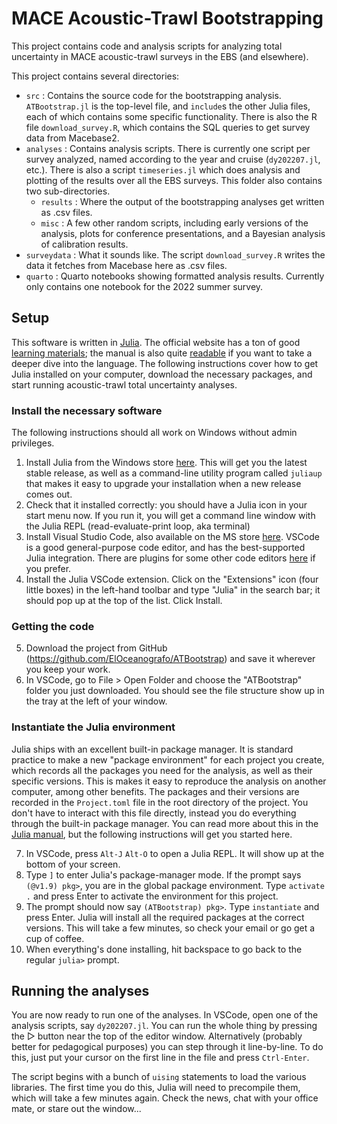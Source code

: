# MACE Acoustic-Trawl Bootstrapping 

This project contains code and analysis scripts for analyzing total uncertainty in 
MACE acoustic-trawl surveys in the EBS (and elsewhere).

This project contains several directories:

* `src` : Contains the source code for the bootstrapping analysis. `ATBootstrap.jl` is the
top-level file, and `include`s the other Julia files, each of which contains some specific
functionality. There is also the R file `download_survey.R`, which contains the SQL 
queries to get survey data from Macebase2.
* `analyses` : Contains analysis scripts. There is currently one script per survey 
analyzed, named according to the year and cruise (`dy202207.jl`, etc.). There is also a
script `timeseries.jl` which does analysis and plotting of the results over all the EBS
surveys. This folder also contains two sub-directories.
  * `results` : Where the output of the bootstrapping analyses get written as .csv files.
  * `misc` : A few other random scripts, including early versions of the analysis, plots
  for conference presentations, and a Bayesian analysis of calibration results.
* `surveydata` : What it sounds like. The script `download_survey.R` writes the data it
fetches from Macebase here as .csv files.
* `quarto` : Quarto notebooks showing formatted analysis results. Currently only contains
one notebook for the 2022 summer survey.


## Setup

This software is written in [Julia](https://julialang.org/). The official website has a 
ton of good [learning materials](https://julialang.org/learning/); the 
manual is also quite [readable](https://docs.julialang.org/en/v1/manual/getting-started/)
if you want to take a deeper dive into the language. The following instructions cover
how to get Julia installed on your computer, download the necessary packages, and start
running acoustic-trawl total uncertainty analyses.

### Install the necessary software

The following instructions should all work on Windows without admin privileges.

1. Install Julia from the Windows store [here](https://www.microsoft.com/store/apps/9NJNWW8PVKMN). This will get you the latest stable release, as well as a command-line
utility program called `juliaup` that makes it easy to upgrade your installation when a 
new release comes out. 
2. Check that it installed correctly: you should have a Julia icon in your start menu now.
If you run it, you will get a command line window with the Julia REPL (read-evaluate-print 
loop, aka terminal)
3. Install Visual Studio Code, also available on the MS store [here](https://apps.microsoft.com/detail/XP9KHM4BK9FZ7Q?hl=en-us&gl=US). VSCode is a good general-purpose code editor,
and has the best-supported Julia integration. There are plugins for some other code editors
[here](https://github.com/JuliaEditorSupport) if you prefer.
4. Install the Julia VSCode extension. Click on the "Extensions" icon (four little boxes)
in the left-hand toolbar and type "Julia" in the search bar; it should pop up at the top
of  the list. Click Install.

### Getting the code

5. Download the project from GitHub (https://github.com/ElOceanografo/ATBootstrap) and 
save it wherever you keep your work.
6. In VSCode, go to File > Open Folder and choose the "ATBootstrap" folder you just 
downloaded. You should see the file structure show up in the tray at the left of your
window.

### Instantiate the Julia environment

Julia ships with an excellent built-in package manager. It is standard practice to make
a new "package environment" for each project you create, which records all the packages
you need for the analysis, as well as their specific versions. This is makes it easy to
reproduce the analysis on another computer, among other benefits. The packages and their 
versions are recorded in the `Project.toml` file in the root directory of the project.
You don't have to interact with this file directly, instead you do everything through the
built-in package manager. You can read more about this in the 
[Julia manual](https://docs.julialang.org/en/v1/stdlib/Pkg/), but the following 
instructions will get you started here.

7. In VSCode, press `Alt-J` `Alt-O` to open a Julia REPL. It will show up at the bottom
of your screen.
8. Type `]` to enter Julia's package-manager mode. If the prompt says `(@v1.9) pkg>`, 
you are in the global package environment. Type `activate .` and press Enter to activate
the environment for this project.
9. The prompt should now say `(ATBootstrap) pkg>`. Type `instantiate` and press Enter. 
Julia will install all the required packages at the correct versions. This will take a few
minutes, so check your email or go get a cup of coffee.
10. When everything's done installing, hit backspace to go back to the regular `julia>`
prompt.

## Running the analyses

You are now ready to run one of the analyses. In VSCode, open one of the analysis scripts,
say `dy202207.jl`. You can run the whole thing by pressing the ▷ button near the top of
the editor window. Alternatively (probably better for pedagogical purposes) you can 
step through it line-by-line. To do this, just put your cursor on the first line in the 
file and press `Ctrl-Enter`. 

The script begins with a bunch of `uising` statements to load the various libraries. The
first time you do this, Julia will need to precompile them, which will take a few minutes
again. Check the news, chat with your office mate, or stare out the window...

